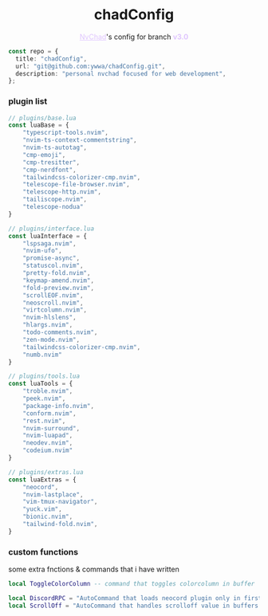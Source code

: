 <h1 align="center">chadConfig</h1>
<p align="center">
    <a style="color: #DFC5FE" href="https://nvchad.com">NvChad</a>'s config for branch <b style="color: #DFC5FE">v3.0</b>
</p>

```ts
const repo = {
  title: "chadConfig",
  url: "git@github.com:ywwa/chadConfig.git",
  description: "personal nvchad focused for web development",
};
```

### plugin list

```ts
// plugins/base.lua
const luaBase = {
    "typescript-tools.nvim",
    "nvim-ts-context-commentstring",
    "nvim-ts-autotag",
    "cmp-emoji",
    "cmp-tresitter",
    "cmp-nerdfont",
    "tailwindcss-colorizer-cmp.nvim",
    "telescope-file-browser.nvim",
    "telescope-http.nvim",
    "tailiscope.nvim",
    "telescope-nodua"
}

// plugins/interface.lua
const luaInterface = {
    "lspsaga.nvim",
    "nvim-ufo",
    "promise-async",
    "statuscol.nvim",
    "pretty-fold.nvim",
    "keymap-amend.nvim",
    "fold-preview.nvim",
    "scrollEOF.nvim",
    "neoscroll.nvim",
    "virtcolumn.nvim",
    "nvim-hlslens",
    "hlargs.nvim",
    "todo-comments.nvim",
    "zen-mode.nvim",
    "tailwindcss-colorizer-cmp.nvim",
    "numb.nvim"
}

// plugins/tools.lua
const luaTools = {
    "troble.nvim",
    "peek.nvim",
    "package-info.nvim",
    "conform.nvim",
    "rest.nvim",
    "nvim-surround",
    "nvim-luapad",
    "neodev.nvim",
    "codeium.nvim"
}

// plugins/extras.lua
const luaExtras = {
    "neocord",
    "nvim-lastplace",
    "vim-tmux-navigator",
    "yuck.vim",
    "bionic.nvim",
    "tailwind-fold.nvim",
}
```

### custom functions

some extra fnctions & commands that i have written

```lua
local ToggleColorColumn -- command that toggles colorcolumn in buffer

local DiscordRPC = "AutoCommand that loads neocord plugin only in first neovim instance"
local ScrollOff = "AutoCommand that handles scrolloff value in buffers (has blacklist)"
```
